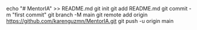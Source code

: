 echo "# MentorIA" >> README.md
git init
git add README.md
git commit -m "first commit"
git branch -M main
git remote add origin https://github.com/karenguzmn/MentorIA.git
git push -u origin main
